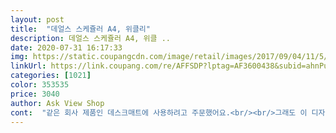 ```yaml
---
layout: post 
title:  "데얼스 스케쥴러 A4, 위클리" 
description: 데얼스 스케쥴러 A4, 위클 ..
date: 2020-07-31 16:17:33 
img: https://static.coupangcdn.com/image/retail/images/2017/09/04/11/5/9f7561d5-596c-478e-88b4-b9623826a718.jpeg 
linkUrl: https://link.coupang.com/re/AFFSDP?lptag=AF3600438&subid=ahnPublicAsk&pageKey=34823651&itemId=129612734&vendorItemId=3270702431&traceid=V0-113-ed52d4de2f917806 
categories: [1021] 
color: 353535 
price: 3040 
author: Ask View Shop 
cont:  "같은 회사 제품인 데스크매트에 사용하려고 주문했어요.<br/><br/>그래도 이 디자인도 마음에 듭니다.<br/><br/>그리고 아무 생각없이 전 그냥 일월화수목금토 로 적었었는데<br/>눈에 잘 띄는곳에 한장씩 붙여두고 매일 체크리스트 적어두려고 구입했어요<br/>달력에 아무리 써놓아도 자주 까먹어서 이것도 같이 사용하려구요.<br/><br/>리뷰 안보고 대충보고 구매했더니... <br/><br/>마우스 사용하면서 스케줄 자주 확인할 수 있지 않을까 하는 기대감에... <br/><br/>마우스패드로 쓰는 공간이 딱 A4용지 꽂을 수 있게 디자인되어있어서<br/>어떤 일이든 다 똑같겠지만 일정 안 놓치고 해야되는 일이 많은데<br/>월요일부터인 줄은 다른 분들 리뷰보고 알았어요 ㅋㅋㅋㅋㅋ<br/>위에 요일부분은 신경쓰지 마시고 그냥 달력부분만 보고<br/>이것저것 많이 쓸 수 있어서 좋네요.<br/><br/>저는 글씨가 작은 편이고 쓸 게 워낙 많아서... <br/><br/>제 욕심같아선 줄칸이 조금 더 얇고 대신 한 줄 더 들어갔으면 좋겠네요.<br/><br/>제가원하는 레이아웃이어서 맘에들고 종이질도 좋고 살짝 두꺼운느낌이라 스케쥴러로 활용하기 좋습니다 가격도 착하구요<br/>취향대로 쓰셔도 될 것 같아요.<br/><br/>포스트잍이면 더 좋겠지만 그냥 테이프로 붙여도 괜찮네요<br/>" 
---
```

